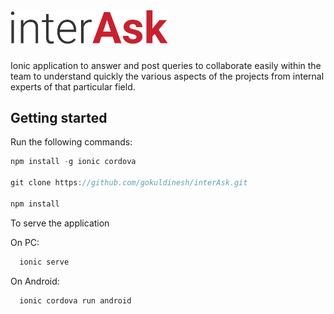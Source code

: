 # <img alt="interAsk" src="https://github.com/gokuldinesh/interAsk/blob/master/src/assets/title.png" width="50%" />

Ionic application to answer and post queries to collaborate easily within the team to understand quickly the various aspects of the projects from internal experts of that particular field.

Getting started
---------------

Run the following commands:
  ```typescript
  npm install -g ionic cordova
  
  git clone https://github.com/gokuldinesh/interAsk.git
  
  npm install
  ```
  
To serve the application

  On PC:
```typescript
  ionic serve
 ```
   
  On Android:
```typescript
  ionic cordova run android
 ```

